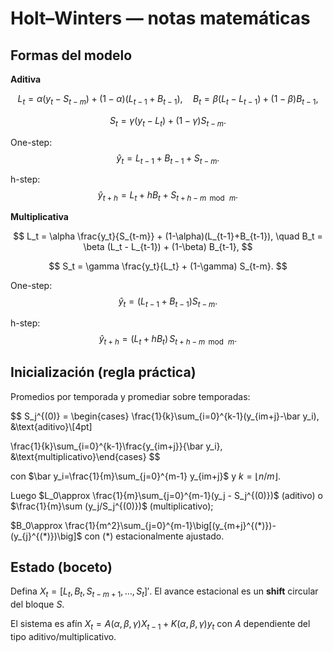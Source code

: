 # Holt–Winters — notas matemáticas

## Formas del modelo

**Aditiva**

$$ L_t = \alpha (y_t - S_{t-m}) + (1-\alpha)(L_{t-1}+B_{t-1}), \quad B_t = \beta (L_t - L_{t-1}) + (1-\beta) B_{t-1}, $$

$$ S_t = \gamma (y_t - L_t) + (1-\gamma) S_{t-m}. $$

One-step: $$ \hat y_t = L_{t-1} + B_{t-1} + S_{t-m}. $$

h-step: $$ \hat y_{t+h} = L_t + h B_t + S_{t+h-m\,\bmod\, m}. $$


**Multiplicativa**

$$ L_t = \alpha \frac{y_t}{S_{t-m}} + (1-\alpha)(L_{t-1}+B_{t-1}), \quad B_t = \beta (L_t - L_{t-1}) + (1-\beta) B_{t-1}, $$

$$ S_t = \gamma \frac{y_t}{L_t} + (1-\gamma) S_{t-m}. $$

One-step: $$ \hat y_t = (L_{t-1}+B_{t-1}) S_{t-m}. $$

h-step: $$ \hat y_{t+h} = (L_t + h B_t)\, S_{t+h-m\,\bmod\, m}. $$


## Inicialización (regla práctica)

Promedios por temporada y promediar sobre temporadas:

$$ S_j^{(0)} = \begin{cases} \frac{1}{k}\sum_{i=0}^{k-1}(y_{im+j}-\bar y_i), &\text{aditivo}\\[4pt]

\frac{1}{k}\sum_{i=0}^{k-1}\frac{y_{im+j}}{\bar y_i}, &\text{multiplicativo}\end{cases} $$

con $\bar y_i=\frac{1}{m}\sum_{j=0}^{m-1} y_{im+j}$ y $k=\lfloor n/m\rfloor$.

Luego $L_0\approx \frac{1}{m}\sum_{j=0}^{m-1}(y_j - S_j^{(0)})$ (aditivo) o $\frac{1}{m}\sum (y_j/S_j^{(0)})$ (multiplicativo); 

$B_0\approx \frac{1}{m^2}\sum_{j=0}^{m-1}\big[(y_{m+j}^{(*)})-(y_{j}^{(*)})\big]$ con $(*)$ estacionalmente ajustado.


## Estado (boceto)

Defina $X_t=[L_t, B_t, S_{t-m+1},\dots,S_t]'$. El avance estacional es un **shift** circular del bloque $S$.

El sistema es afín $X_t = A(\alpha,\beta,\gamma) X_{t-1} + K(\alpha,\beta,\gamma) y_t$ con $A$ dependiente del tipo aditivo/multiplicativo.
